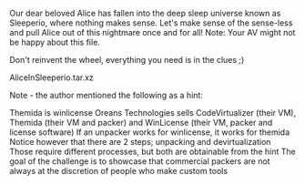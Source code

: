 Our dear beloved Alice has fallen into the deep sleep universe known as Sleeperio, where nothing makes sense. Let's make sense of the sense-less and pull Alice out of this nightmare once and for all! Note: Your AV might not be happy about this file.

Don't reinvent the wheel, everything you need is in the clues ;)

AliceInSleeperio.tar.xz

Note - the author mentioned the following as a hint:

Themida is winlicense
Oreans Technologies sells CodeVirtualizer (their VM), Themida (their VM and packer) and WinLicense (their VM, packer and license software)
If an unpacker works for winlicense, it works for themida
Notice however that there are 2 steps; unpacking and devirtualization
Those require different processes, but both are obtainable from the hint
The goal of the challenge is to showcase that commercial packers are not always at the discretion of people who make custom tools
